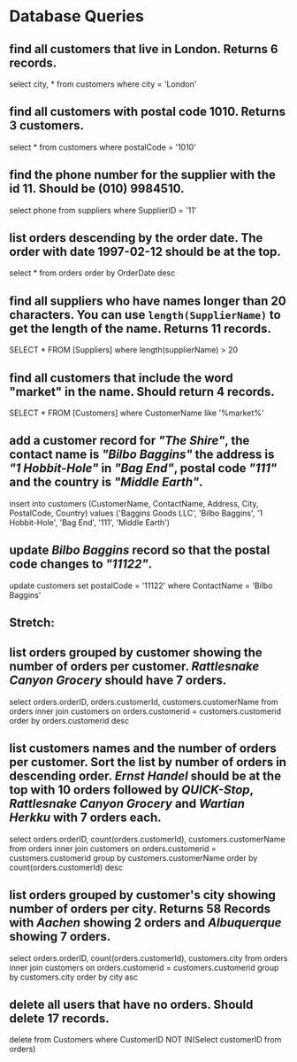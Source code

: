 # Database Queries

## find all customers that live in London. Returns 6 records.
select city, * from customers
where city = 'London'

## find all customers with postal code 1010. Returns 3 customers.
select * from customers
where postalCode = '1010'

## find the phone number for the supplier with the id 11. Should be (010) 9984510.
select phone from suppliers
where SupplierID = '11'

## list orders descending by the order date. The order with date 1997-02-12 should be at the top.
select * from orders
order by OrderDate desc

## find all suppliers who have names longer than 20 characters. You can use `length(SupplierName)` to get the length of the name. Returns 11 records.
SELECT * FROM [Suppliers]
where length(supplierName) > 20

## find all customers that include the word "market" in the name. Should return 4 records.
SELECT * FROM [Customers]
where CustomerName like '%market%'

## add a customer record for _"The Shire"_, the contact name is _"Bilbo Baggins"_ the address is _"1 Hobbit-Hole"_ in _"Bag End"_, postal code _"111"_ and the country is _"Middle Earth"_.
insert into customers (CustomerName,	ContactName,	Address,	City,	PostalCode,	Country)
values ('Baggins Goods LLC', 'Bilbo Baggins', '1 Hobbit-Hole', 'Bag End', '111', 'Middle Earth')

## update _Bilbo Baggins_ record so that the postal code changes to _"11122"_.
update customers set postalCode = '11122'
where ContactName = 'Bilbo Baggins'


## Stretch:
## list orders grouped by customer showing the number of orders per customer. _Rattlesnake Canyon Grocery_ should have 7 orders.
select orders.orderID, orders.customerId, customers.customerName 
from orders
inner join customers on orders.customerid = customers.customerid
order by orders.customerid desc

## list customers names and the number of orders per customer. Sort the list by number of orders in descending order. _Ernst Handel_ should be at the top with 10 orders followed by _QUICK-Stop_, _Rattlesnake Canyon Grocery_ and _Wartian Herkku_ with 7 orders each.
select orders.orderID, count(orders.customerId), customers.customerName
from orders
inner join customers on orders.customerid = customers.customerid
group by customers.customerName
order by count(orders.customerId) desc


## list orders grouped by customer's city showing number of orders per city. Returns 58 Records with _Aachen_ showing 2 orders and _Albuquerque_ showing 7 orders.
select orders.orderID, count(orders.customerId), customers.city
from orders
inner join customers on orders.customerid = customers.customerid
group by customers.city
order by city asc

## delete all users that have no orders. Should delete 17 records.
delete from Customers
where CustomerID
NOT IN(Select customerID from orders)
